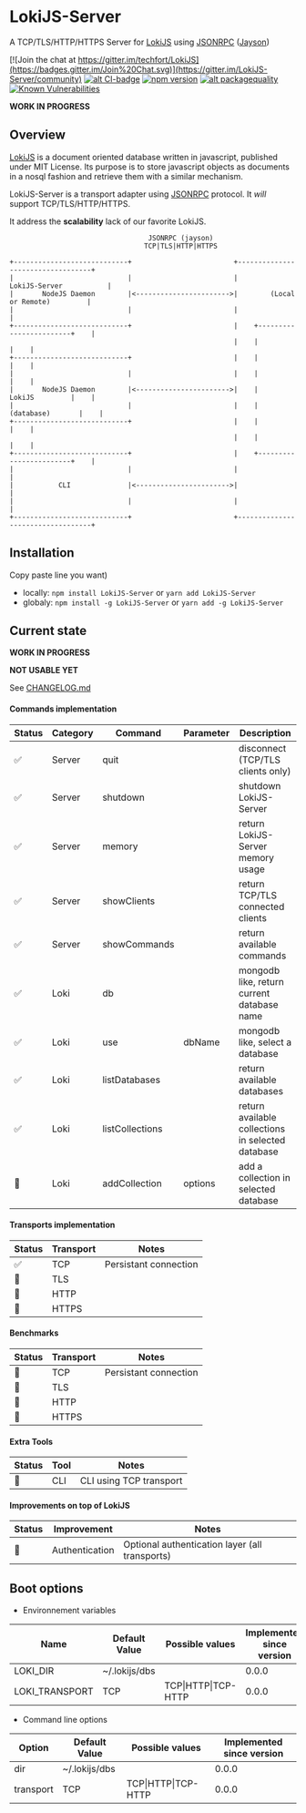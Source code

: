 # LokiJS-Server
A TCP/TLS/HTTP/HTTPS Server for [LokiJS](http://lokijs.org/) using [JSONRPC](https://www.jsonrpc.org/) ([Jayson](https://github.com/tedeh/jayson))

[![Join the chat at https://gitter.im/techfort/LokiJS](https://badges.gitter.im/Join%20Chat.svg)](https://gitter.im/LokiJS-Server/community)
[![alt CI-badge](https://travis-ci.org/franck34/LokiJS-Server.svg?branch=master)](https://travis-ci.org/franck34/LokiJS-Server)
[![npm version](https://badge.fury.io/js/lokijs-server.svg)](http://badge.fury.io/js/lokijs-server)
[![alt packagequality](http://npm.packagequality.com/shield/lokijs-server.svg)](http://packagequality.com/#?package=lokijs-server)
[![Known Vulnerabilities](https://snyk.io/test/github/franck34/LokiJS-Server/badge.svg?targetFile=package.json)](https://snyk.io/test/github/franck34/LokiJS-Server?targetFile=package.json)

**WORK IN PROGRESS**


## Overview

[LokiJS](http://lokijs.org/) is a document oriented database written in javascript, published under MIT License.
Its purpose is to store javascript objects as documents in a nosql fashion and retrieve them with a similar mechanism.

LokiJS-Server is a transport adapter using [JSONRPC](https://www.jsonrpc.org/) protocol. It *will* support TCP/TLS/HTTP/HTTPS.

It address the **scalability** lack of our favorite LokiJS.

```
                                  JSONRPC (jayson)
                                 TCP|TLS|HTTP|HTTPS

+----------------------------+                         +----------------------------------+
|                            |                         |          LokiJS-Server           |
|       NodeJS Daemon        |<----------------------->|        (Local or Remote)         |
|                            |                         |                                  |
+----------------------------+                         |    +------------------------+    |
                                                       |    |                        |    |
+----------------------------+                         |    |                        |    |
|                            |                         |    |                        |    |
|       NodeJS Daemon        |<----------------------->|    |         LokiJS         |    |
|                            |                         |    |       (database)       |    |
+----------------------------+                         |    |                        |    |
                                                       |    |                        |    |
+----------------------------+                         |    +------------------------+    |
|                            |                         |                                  |
|           CLI              |<----------------------->|                                  |
|                            |                         |                                  |
+----------------------------+                         +----------------------------------+
```

## Installation

Copy paste line you want)

* locally: ```npm install LokiJS-Server``` or ```yarn add LokiJS-Server```
* globaly: ```npm install -g LokiJS-Server``` or ```yarn add -g LokiJS-Server```


## Current state

**WORK IN PROGRESS**

**NOT USABLE YET**

See [CHANGELOG.md](/CHANGELOG.md)


#### Commands implementation

| Status            | Category | Command           | Parameter | Description                
|-------------------|----------|-------------------|-----------|----------------
| :white_check_mark:| Server   | quit              |           | disconnect (TCP/TLS clients only)
| :white_check_mark:| Server   | shutdown          |           | shutdown LokiJS-Server
| :white_check_mark:| Server   | memory            |           | return LokiJS-Server memory usage
| :white_check_mark:| Server   | showClients       |           | return TCP/TLS connected clients
| :white_check_mark:| Server   | showCommands      |           | return available commands
| :white_check_mark:| Loki     | db                |           | mongodb like, return current database name
| :white_check_mark:| Loki     | use               | dbName    | mongodb like, select a database
| :white_check_mark:| Loki     | listDatabases     |           | return available databases
| :white_check_mark:| Loki     | listCollections   |           | return available collections in selected database
| :red_circle:      | Loki     | addCollection     | options   | add a collection in selected database


#### Transports implementation

| Status             | Transport            | Notes               
|--------------------|----------------------|--------------------------------
| :white_check_mark: | TCP                  | Persistant connection
| :red_circle:       | TLS                  |
| :red_circle:       | HTTP                 |
| :red_circle:       | HTTPS                |


#### Benchmarks

| Status             | Transport            | Notes               
|--------------------|----------------------|--------------------------------
| :red_circle:       | TCP                  | Persistant connection
| :red_circle:       | TLS                  |
| :red_circle:       | HTTP                 |
| :red_circle:       | HTTPS                |


#### Extra Tools

| Status             | Tool                 | Notes               
|--------------------|----------------------|--------------------------------
| :red_circle:       | CLI                  | CLI using TCP transport


#### Improvements on top of LokiJS

| Status             | Improvement          | Notes               
|--------------------|----------------------|--------------------------------
| :red_circle:       | Authentication       | Optional authentication layer (all transports)



## Boot options

* Environnement variables

| Name   | Default Value  | Possible values | Implemented since version
|---|---|---|---|
| LOKI_DIR  | ~/.lokijs/dbs  | | 0.0.0 |
| LOKI_TRANSPORT  | TCP | TCP\|HTTP\|TCP-HTTP | 0.0.0 |

* Command line options

| Option   | Default Value  | Possible values | Implemented since version
|---|---|---|---|
| dir  | ~/.lokijs/dbs  | | 0.0.0 |
| transport  | TCP | TCP\|HTTP\|TCP-HTTP | 0.0.0 |
